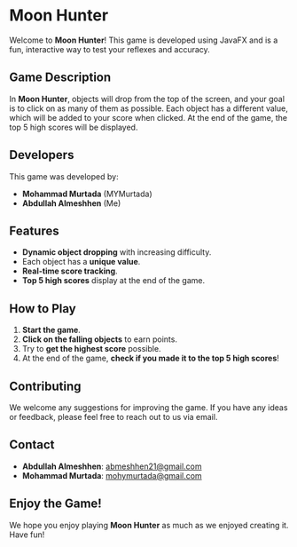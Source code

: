 # Moon Hunter

Welcome to **Moon Hunter**! This game is developed using JavaFX and is a fun, interactive way to test your reflexes and accuracy.

## Game Description

In **Moon Hunter**, objects will drop from the top of the screen, and your goal is to click on as many of them as possible. Each object has a different value, which will be added to your score when clicked. At the end of the game, the top 5 high scores will be displayed.

## Developers

This game was developed by:
- **Mohammad Murtada** (MYMurtada)
- **Abdullah Almeshhen** (Me)

## Features

- **Dynamic object dropping** with increasing difficulty.
- Each object has a **unique value**.
- **Real-time score tracking**.
- **Top 5 high scores** display at the end of the game.

## How to Play

1. **Start the game**.
2. **Click on the falling objects** to earn points.
3. Try to **get the highest score** possible.
4. At the end of the game, **check if you made it to the top 5 high scores**!

## Contributing

We welcome any suggestions for improving the game. If you have any ideas or feedback, please feel free to reach out to us via email.

## Contact

- **Abdullah Almeshhen**: abmeshhen21@gmail.com
- **Mohammad Murtada**: mohymurtada@gmail.com

## Enjoy the Game!

We hope you enjoy playing **Moon Hunter** as much as we enjoyed creating it. Have fun!
